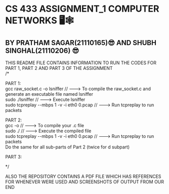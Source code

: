 # CS 433 ASSIGNMENT_1 COMPUTER NETWORKS 🖥️🕸️
## BY PRATHAM SAGAR(21110165)😎 AND SHUBH SINGHAL(21110206) 😎

THIS README FILE CONTAINS INFORMATION TO RUN THE CODES FOR PART 1, PART 2 AND PART 3 OF THE ASSIGNMENT <br />
/*

PART 1: <br />
    gcc raw_socket.c -o lsniffer              // ---> To compile the raw_socket.c and generate an executable file named lsniffer  <br />
    sudo ./lsniffer                           // ---> Execute lsniffer <br />
    sudo tcpreplay --mbps 1 -v -i eth0 0.pcap // ---> Run tcpreplay to run packets <br />

PART 2: <br />
    gcc <name-of-your-C-program> -o <name-your-executable>            // ---> To compile your .c file  <br />
    sudo ./ <executable-file>                                         // ---> Execute the compiled file  <br />
    sudo tcpreplay --mbps 1 -v -i eth0 0.pcap // ---> Run tcpreplay to run packets <br />
    Do the same for all sub-parts of Part 2 (twice for d subpart)     <br />
    
    
PART 3: <br />

*/

ALSO THE REPOSITORY CONTAINS A PDF FILE WHICH HAS REFERENCES FOR WHENEVER WERE USED AND SCREENSHOTS OF OUTPUT FROM OUR END
